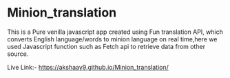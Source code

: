 # Minion_translation
This is a Pure venilla javascript app created using Fun translation API, which converts English language/words to minion language on real time,here we used Javascript function such as Fetch api to retrieve data from other source.

Live Link:- https://akshaay9.github.io/Minion_translation/
